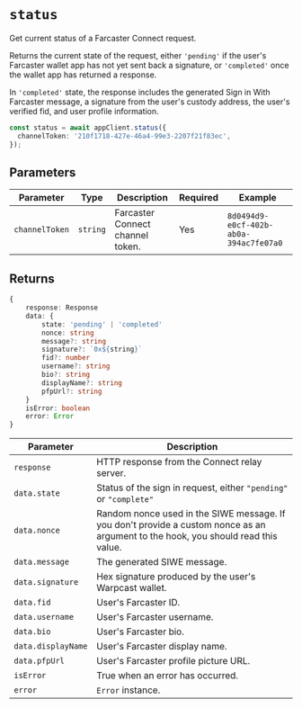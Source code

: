 # `status`

Get current status of a Farcaster Connect request.

Returns the current state of the request, either `'pending'` if the user's Farcaster wallet app has not yet sent back a signature, or `'completed'` once the wallet app has returned a response.

In `'completed'` state, the response includes the generated Sign in With Farcaster message, a signature from the user's custody address, the user's verified fid, and user profile information.

```ts
const status = await appClient.status({
  channelToken: '210f1718-427e-46a4-99e3-2207f21f83ec',
});
```

## Parameters

| Parameter      | Type     | Description                      | Required | Example                                |
| -------------- | -------- | -------------------------------- | -------- | -------------------------------------- |
| `channelToken` | `string` | Farcaster Connect channel token. | Yes      | `8d0494d9-e0cf-402b-ab0a-394ac7fe07a0` |

## Returns

```ts
{
    response: Response
    data: {
        state: 'pending' | 'completed'
        nonce: string
        message?: string
        signature?: `0x${string}`
        fid?: number
        username?: string
        bio?: string
        displayName?: string
        pfpUrl?: string
    }
    isError: boolean
    error: Error
}
```

| Parameter          | Description                                                                                                                        |
| ------------------ | ---------------------------------------------------------------------------------------------------------------------------------- |
| `response`         | HTTP response from the Connect relay server.                                                                                       |
| `data.state`       | Status of the sign in request, either `"pending"` or `"complete"`                                                                  |
| `data.nonce`       | Random nonce used in the SIWE message. If you don't provide a custom nonce as an argument to the hook, you should read this value. |
| `data.message`     | The generated SIWE message.                                                                                                        |
| `data.signature`   | Hex signature produced by the user's Warpcast wallet.                                                                              |
| `data.fid`         | User's Farcaster ID.                                                                                                               |
| `data.username`    | User's Farcaster username.                                                                                                         |
| `data.bio`         | User's Farcaster bio.                                                                                                              |
| `data.displayName` | User's Farcaster display name.                                                                                                     |
| `data.pfpUrl`      | User's Farcaster profile picture URL.                                                                                              |
| `isError`          | True when an error has occurred.                                                                                                   |
| `error`            | `Error` instance.                                                                                                                  |
